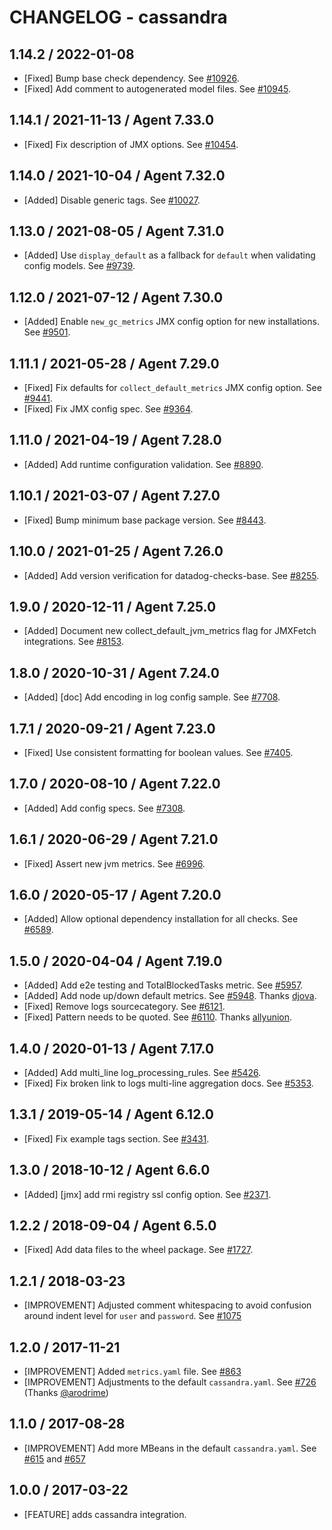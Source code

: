 # CHANGELOG - cassandra

## 1.14.2 / 2022-01-08

* [Fixed] Bump base check dependency. See [#10926](https://github.com/DataDog/integrations-core/pull/10926).
* [Fixed] Add comment to autogenerated model files. See [#10945](https://github.com/DataDog/integrations-core/pull/10945).

## 1.14.1 / 2021-11-13 / Agent 7.33.0

* [Fixed] Fix description of JMX options. See [#10454](https://github.com/DataDog/integrations-core/pull/10454).

## 1.14.0 / 2021-10-04 / Agent 7.32.0

* [Added] Disable generic tags. See [#10027](https://github.com/DataDog/integrations-core/pull/10027).

## 1.13.0 / 2021-08-05 / Agent 7.31.0

* [Added] Use `display_default` as a fallback for `default` when validating config models. See [#9739](https://github.com/DataDog/integrations-core/pull/9739).

## 1.12.0 / 2021-07-12 / Agent 7.30.0

* [Added] Enable `new_gc_metrics` JMX config option for new installations. See [#9501](https://github.com/DataDog/integrations-core/pull/9501).

## 1.11.1 / 2021-05-28 / Agent 7.29.0

* [Fixed] Fix defaults for `collect_default_metrics` JMX config option. See [#9441](https://github.com/DataDog/integrations-core/pull/9441).
* [Fixed] Fix JMX config spec. See [#9364](https://github.com/DataDog/integrations-core/pull/9364).

## 1.11.0 / 2021-04-19 / Agent 7.28.0

* [Added] Add runtime configuration validation. See [#8890](https://github.com/DataDog/integrations-core/pull/8890).

## 1.10.1 / 2021-03-07 / Agent 7.27.0

* [Fixed] Bump minimum base package version. See [#8443](https://github.com/DataDog/integrations-core/pull/8443).

## 1.10.0 / 2021-01-25 / Agent 7.26.0

* [Added] Add version verification for datadog-checks-base. See [#8255](https://github.com/DataDog/integrations-core/pull/8255).

## 1.9.0 / 2020-12-11 / Agent 7.25.0

* [Added] Document new collect_default_jvm_metrics flag for JMXFetch integrations. See [#8153](https://github.com/DataDog/integrations-core/pull/8153).

## 1.8.0 / 2020-10-31 / Agent 7.24.0

* [Added] [doc] Add encoding in log config sample. See [#7708](https://github.com/DataDog/integrations-core/pull/7708).

## 1.7.1 / 2020-09-21 / Agent 7.23.0

* [Fixed] Use consistent formatting for boolean values. See [#7405](https://github.com/DataDog/integrations-core/pull/7405).

## 1.7.0 / 2020-08-10 / Agent 7.22.0

* [Added] Add config specs. See [#7308](https://github.com/DataDog/integrations-core/pull/7308).

## 1.6.1 / 2020-06-29 / Agent 7.21.0

* [Fixed] Assert new jvm metrics. See [#6996](https://github.com/DataDog/integrations-core/pull/6996).

## 1.6.0 / 2020-05-17 / Agent 7.20.0

* [Added] Allow optional dependency installation for all checks. See [#6589](https://github.com/DataDog/integrations-core/pull/6589).

## 1.5.0 / 2020-04-04 / Agent 7.19.0

* [Added] Add e2e testing and TotalBlockedTasks metric. See [#5957](https://github.com/DataDog/integrations-core/pull/5957).
* [Added] Add node up/down default metrics. See [#5948](https://github.com/DataDog/integrations-core/pull/5948). Thanks [djova](https://github.com/djova).
* [Fixed] Remove logs sourcecategory. See [#6121](https://github.com/DataDog/integrations-core/pull/6121).
* [Fixed] Pattern needs to be quoted. See [#6110](https://github.com/DataDog/integrations-core/pull/6110). Thanks [allyunion](https://github.com/allyunion).

## 1.4.0 / 2020-01-13 / Agent 7.17.0

* [Added] Add multi_line log_processing_rules. See [#5426](https://github.com/DataDog/integrations-core/pull/5426).
* [Fixed] Fix broken link to logs multi-line aggregation docs. See [#5353](https://github.com/DataDog/integrations-core/pull/5353).

## 1.3.1 / 2019-05-14 / Agent 6.12.0

* [Fixed] Fix example tags section. See [#3431](https://github.com/DataDog/integrations-core/pull/3431).

## 1.3.0 / 2018-10-12 / Agent 6.6.0

* [Added] [jmx] add rmi registry ssl config option. See [#2371][1].

## 1.2.2 / 2018-09-04 / Agent 6.5.0

* [Fixed] Add data files to the wheel package. See [#1727][2].

## 1.2.1 / 2018-03-23

* [IMPROVEMENT] Adjusted comment whitespacing to avoid confusion around indent level for `user` and `password`. See [#1075][3]

## 1.2.0 / 2017-11-21

* [IMPROVEMENT] Added `metrics.yaml` file. See [#863][4]
* [IMPROVEMENT] Adjustments to the default `cassandra.yaml`. See [#726][5] (Thanks [@arodrime][6])

## 1.1.0 / 2017-08-28

* [IMPROVEMENT] Add more MBeans in the default `cassandra.yaml`. See [#615][7] and [#657][8]

## 1.0.0 / 2017-03-22

* [FEATURE] adds cassandra integration.

<!--- The following link definition list is generated by PimpMyChangelog --->
[1]: https://github.com/DataDog/integrations-core/pull/2371
[2]: https://github.com/DataDog/integrations-core/pull/1727
[3]: https://github.com/DataDog/integrations-core/pull/1075
[4]: https://github.com/DataDog/integrations-core/issues/863
[5]: https://github.com/DataDog/integrations-core/issues/726
[6]: https://github.com/arodrime
[7]: https://github.com/DataDog/integrations-core/issues/615
[8]: https://github.com/DataDog/integrations-core/issues/657
